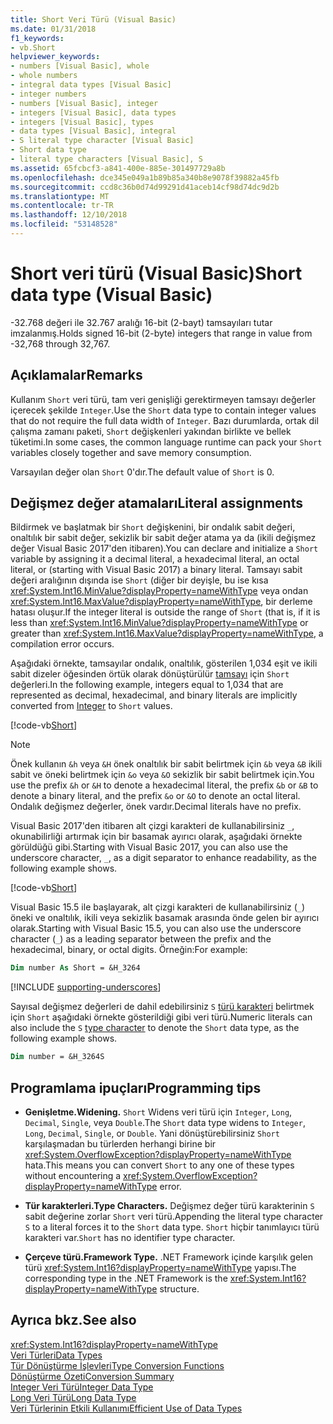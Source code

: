 ```yaml
---
title: Short Veri Türü (Visual Basic)
ms.date: 01/31/2018
f1_keywords:
- vb.Short
helpviewer_keywords:
- numbers [Visual Basic], whole
- whole numbers
- integral data types [Visual Basic]
- integer numbers
- numbers [Visual Basic], integer
- integers [Visual Basic], data types
- integers [Visual Basic], types
- data types [Visual Basic], integral
- S literal type character [Visual Basic]
- Short data type
- literal type characters [Visual Basic], S
ms.assetid: 65fcbcf3-a841-400e-885e-301497729a8b
ms.openlocfilehash: dce345e049a1b89b85a340b8e9078f39882a45fb
ms.sourcegitcommit: ccd8c36b0d74d99291d41aceb14cf98d74dc9d2b
ms.translationtype: MT
ms.contentlocale: tr-TR
ms.lasthandoff: 12/10/2018
ms.locfileid: "53148528"
---
```

# <a name="short-data-type-visual-basic"></a><span data-ttu-id="32bf7-102">Short veri türü (Visual Basic)</span><span class="sxs-lookup"><span data-stu-id="32bf7-102">Short data type (Visual Basic)</span></span>
<span data-ttu-id="32bf7-103">-32.768 değeri ile 32.767 aralığı 16-bit (2-bayt) tamsayıları tutar imzalanmış.</span><span class="sxs-lookup"><span data-stu-id="32bf7-103">Holds signed 16-bit (2-byte) integers that range in value from -32,768 through 32,767.</span></span>  
  
## <a name="remarks"></a><span data-ttu-id="32bf7-104">Açıklamalar</span><span class="sxs-lookup"><span data-stu-id="32bf7-104">Remarks</span></span>  
 <span data-ttu-id="32bf7-105">Kullanım `Short` veri türü, tam veri genişliği gerektirmeyen tamsayı değerler içerecek şekilde `Integer`.</span><span class="sxs-lookup"><span data-stu-id="32bf7-105">Use the `Short` data type to contain integer values that do not require the full data width of `Integer`.</span></span> <span data-ttu-id="32bf7-106">Bazı durumlarda, ortak dil çalışma zamanı paketi, `Short` değişkenleri yakından birlikte ve bellek tüketimi.</span><span class="sxs-lookup"><span data-stu-id="32bf7-106">In some cases, the common language runtime can pack your `Short` variables closely together and save memory consumption.</span></span>  
  
 <span data-ttu-id="32bf7-107">Varsayılan değer olan `Short` 0'dır.</span><span class="sxs-lookup"><span data-stu-id="32bf7-107">The default value of `Short` is 0.</span></span>  
  
## <a name="literal-assignments"></a><span data-ttu-id="32bf7-108">Değişmez değer atamaları</span><span class="sxs-lookup"><span data-stu-id="32bf7-108">Literal assignments</span></span>

<span data-ttu-id="32bf7-109">Bildirmek ve başlatmak bir `Short` değişkenini, bir ondalık sabit değeri, onaltılık bir sabit değer, sekizlik bir sabit değer atama ya da (ikili değişmez değer Visual Basic 2017'den itibaren).</span><span class="sxs-lookup"><span data-stu-id="32bf7-109">You can declare and initialize a `Short` variable by assigning it a decimal literal, a hexadecimal literal, an octal literal, or (starting with Visual Basic 2017) a binary literal.</span></span> <span data-ttu-id="32bf7-110">Tamsayı sabit değeri aralığının dışında ise `Short` (diğer bir deyişle, bu ise kısa <xref:System.Int16.MinValue?displayProperty=nameWithType> veya ondan <xref:System.Int16.MaxValue?displayProperty=nameWithType>, bir derleme hatası oluşur.</span><span class="sxs-lookup"><span data-stu-id="32bf7-110">If the integer literal is outside the range of `Short` (that is, if it is less than <xref:System.Int16.MinValue?displayProperty=nameWithType> or greater than <xref:System.Int16.MaxValue?displayProperty=nameWithType>, a compilation error occurs.</span></span>

<span data-ttu-id="32bf7-111">Aşağıdaki örnekte, tamsayılar ondalık, onaltılık, gösterilen 1,034 eşit ve ikili sabit dizeler öğesinden örtük olarak dönüştürülür [tamsayı](integer-data-type.md) için `Short` değerleri.</span><span class="sxs-lookup"><span data-stu-id="32bf7-111">In the following example, integers equal to 1,034 that are represented as decimal, hexadecimal, and binary literals are implicitly converted from [Integer](integer-data-type.md) to `Short` values.</span></span>

[!code-vb[Short](../../../../samples/snippets/visualbasic/language-reference/data-types/numeric-literals.vb#Short)]

> [!NOTE]
> <span data-ttu-id="32bf7-112">Önek kullanın `&h` veya `&H` önek onaltılık bir sabit belirtmek için `&b` veya `&B` ikili sabit ve öneki belirtmek için `&o` veya `&O` sekizlik bir sabit belirtmek için.</span><span class="sxs-lookup"><span data-stu-id="32bf7-112">You use the prefix `&h` or `&H` to denote a hexadecimal literal, the prefix `&b` or `&B` to denote a binary literal, and the prefix `&o` or `&O` to denote an octal literal.</span></span> <span data-ttu-id="32bf7-113">Ondalık değişmez değerler, önek vardır.</span><span class="sxs-lookup"><span data-stu-id="32bf7-113">Decimal literals have no prefix.</span></span>

<span data-ttu-id="32bf7-114">Visual Basic 2017'den itibaren alt çizgi karakteri de kullanabilirsiniz `_`, okunabilirliği artırmak için bir basamak ayırıcı olarak, aşağıdaki örnekte görüldüğü gibi.</span><span class="sxs-lookup"><span data-stu-id="32bf7-114">Starting with Visual Basic 2017, you can also use the underscore character, `_`, as a digit separator to enhance readability, as the following example shows.</span></span>

[!code-vb[Short](../../../../samples/snippets/visualbasic/language-reference/data-types/numeric-literals.vb#ShortS)]

<span data-ttu-id="32bf7-115">Visual Basic 15.5 ile başlayarak, alt çizgi karakteri de kullanabilirsiniz (`_`) öneki ve onaltılık, ikili veya sekizlik basamak arasında önde gelen bir ayırıcı olarak.</span><span class="sxs-lookup"><span data-stu-id="32bf7-115">Starting with Visual Basic 15.5, you can also use the underscore character (`_`) as a leading separator between the prefix and the hexadecimal, binary, or octal digits.</span></span> <span data-ttu-id="32bf7-116">Örneğin:</span><span class="sxs-lookup"><span data-stu-id="32bf7-116">For example:</span></span>

```vb
Dim number As Short = &H_3264
```

[!INCLUDE [supporting-underscores](../../../../includes/vb-separator-langversion.md)]

<span data-ttu-id="32bf7-117">Sayısal değişmez değerleri de dahil edebilirsiniz `S` [türü karakteri](../../programming-guide/language-features/data-types/type-characters.md) belirtmek için `Short` aşağıdaki örnekte gösterildiği gibi veri türü.</span><span class="sxs-lookup"><span data-stu-id="32bf7-117">Numeric literals can also include the `S` [type character](../../programming-guide/language-features/data-types/type-characters.md) to denote the `Short` data type, as the following example shows.</span></span>

```vb
Dim number = &H_3264S
```

## <a name="programming-tips"></a><span data-ttu-id="32bf7-118">Programlama ipuçları</span><span class="sxs-lookup"><span data-stu-id="32bf7-118">Programming tips</span></span>

-   <span data-ttu-id="32bf7-119">**Genişletme.**</span><span class="sxs-lookup"><span data-stu-id="32bf7-119">**Widening.**</span></span> <span data-ttu-id="32bf7-120">`Short` Widens veri türü için `Integer`, `Long`, `Decimal`, `Single`, veya `Double`.</span><span class="sxs-lookup"><span data-stu-id="32bf7-120">The `Short` data type widens to `Integer`, `Long`, `Decimal`, `Single`, or `Double`.</span></span> <span data-ttu-id="32bf7-121">Yani dönüştürebilirsiniz `Short` karşılaşmadan bu türlerden herhangi birine bir <xref:System.OverflowException?displayProperty=nameWithType> hata.</span><span class="sxs-lookup"><span data-stu-id="32bf7-121">This means you can convert `Short` to any one of these types without encountering a <xref:System.OverflowException?displayProperty=nameWithType> error.</span></span>  
  
-   <span data-ttu-id="32bf7-122">**Tür karakterleri.**</span><span class="sxs-lookup"><span data-stu-id="32bf7-122">**Type Characters.**</span></span> <span data-ttu-id="32bf7-123">Değişmez değer türü karakterinin `S` sabit değerine zorlar `Short` veri türü.</span><span class="sxs-lookup"><span data-stu-id="32bf7-123">Appending the literal type character `S` to a literal forces it to the `Short` data type.</span></span> <span data-ttu-id="32bf7-124">`Short` hiçbir tanımlayıcı türü karakteri var.</span><span class="sxs-lookup"><span data-stu-id="32bf7-124">`Short` has no identifier type character.</span></span>  
  
-   <span data-ttu-id="32bf7-125">**Çerçeve türü.**</span><span class="sxs-lookup"><span data-stu-id="32bf7-125">**Framework Type.**</span></span> <span data-ttu-id="32bf7-126">.NET Framework içinde karşılık gelen türü <xref:System.Int16?displayProperty=nameWithType> yapısı.</span><span class="sxs-lookup"><span data-stu-id="32bf7-126">The corresponding type in the .NET Framework is the <xref:System.Int16?displayProperty=nameWithType> structure.</span></span>  
  
## <a name="see-also"></a><span data-ttu-id="32bf7-127">Ayrıca bkz.</span><span class="sxs-lookup"><span data-stu-id="32bf7-127">See also</span></span>

 <xref:System.Int16?displayProperty=nameWithType>  
 [<span data-ttu-id="32bf7-128">Veri Türleri</span><span class="sxs-lookup"><span data-stu-id="32bf7-128">Data Types</span></span>](../../../visual-basic/language-reference/data-types/index.md)  
 [<span data-ttu-id="32bf7-129">Tür Dönüştürme İşlevleri</span><span class="sxs-lookup"><span data-stu-id="32bf7-129">Type Conversion Functions</span></span>](../../../visual-basic/language-reference/functions/type-conversion-functions.md)  
 [<span data-ttu-id="32bf7-130">Dönüştürme Özeti</span><span class="sxs-lookup"><span data-stu-id="32bf7-130">Conversion Summary</span></span>](../../../visual-basic/language-reference/keywords/conversion-summary.md)  
 [<span data-ttu-id="32bf7-131">Integer Veri Türü</span><span class="sxs-lookup"><span data-stu-id="32bf7-131">Integer Data Type</span></span>](../../../visual-basic/language-reference/data-types/integer-data-type.md)  
 [<span data-ttu-id="32bf7-132">Long Veri Türü</span><span class="sxs-lookup"><span data-stu-id="32bf7-132">Long Data Type</span></span>](../../../visual-basic/language-reference/data-types/long-data-type.md)  
 [<span data-ttu-id="32bf7-133">Veri Türlerinin Etkili Kullanımı</span><span class="sxs-lookup"><span data-stu-id="32bf7-133">Efficient Use of Data Types</span></span>](../../../visual-basic/programming-guide/language-features/data-types/efficient-use-of-data-types.md)
